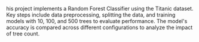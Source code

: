 his project implements a Random Forest Classifier using the Titanic dataset. Key steps include data preprocessing, splitting the data, and training models with 10, 100, and 500 trees to evaluate performance. The model's accuracy is compared across different configurations to analyze the impact of tree count.
